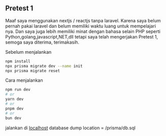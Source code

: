

## Pretest 1

Maaf saya menggunakan nextjs / reactjs tanpa laravel.
Karena saya belum pernah pakai laravel dan belum memiliki waktu luang untuk mempelajari nya.
Dan saya juga lebih memiliki minat dengan bahasa selain PHP seperti Python,golang,javascript,NET,dll
tetapi saya telah mengerjakan Pretest 1, semoga saya diterima, terimakasih.


Sebelum menjalankan

```bash
npm install
npx prisma migrate dev --name init
npx prisma migrate reset

```

Cara menjalankan

```bash
npm run dev
# or
yarn dev
# or
pnpm dev
# or
bun dev
```

jalankan di [localhost](http://localhost:3000/)
database dump location = /prisma/db.sql

